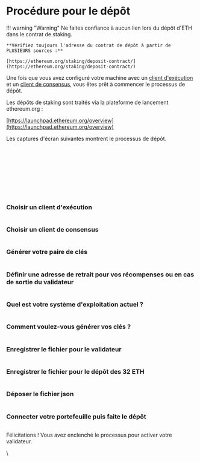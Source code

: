 # Procédure pour le dépôt

!!! warning "Warning"
    Ne faites confiance à aucun lien lors du dépôt d'ETH dans le contrat de staking.

    **Vérifiez toujours l'adresse du contrat de dépôt à partir de PLUSIEURS sources :**

    [https://ethereum.org/staking/deposit-contract/](https://ethereum.org/staking/deposit-contract/)


Une fois que vous avez configuré votre machine avec un [client d'exécution](../../validator-clients/execution-clients) et un [client de consensus](../../validator-clients/consensus-clients), vous êtes prêt à commencer le processus de dépôt.

Les dépôts de staking sont traités via la plateforme de lancement ethereum.org :

[https://launchpad.ethereum.org/overview](https://launchpad.ethereum.org/overview)

Les captures d'écran suivantes montrent le processus de dépôt.

<figure><img src="/assets/lang/french/01.png" alt=""><figcaption></figcaption></figure>

<figure><img src="/assets/lang/french/02.png" alt=""><figcaption></figcaption></figure>

<figure><img src="/assets/lang/french/03.png" alt=""><figcaption></figcaption></figure>

<figure><img src="/assets/lang/french/04.png" alt=""><figcaption></figcaption></figure>

<figure><img src="/assets/lang/french/05.png" alt=""><figcaption></figcaption></figure>

<figure><img src="/assets/lang/french/06.png" alt=""><figcaption></figcaption></figure>

<figure><img src="/assets/lang/french/07.png" alt=""><figcaption></figcaption></figure>

<figure><img src="/assets/lang/french/08.png" alt=""><figcaption></figcaption></figure>

<figure><img src="/assets/lang/french/09.png" alt=""><figcaption></figcaption></figure>

<figure><img src="/assets/lang/french/10.png" alt=""><figcaption></figcaption></figure>

### Choisir un client d'exécution

<figure><img src="/assets/lang/french/11.png" alt=""><figcaption></figcaption></figure>

### Choisir un client de consensus

<figure><img src="/assets/lang/french/12.png" alt=""><figcaption></figcaption></figure>



### Générer votre paire de clés

<figure><img src="/assets/lang/french/13.png" alt=""><figcaption></figcaption></figure>

### Définir une adresse de retrait pour vos récompenses ou en cas de sortie du validateur

<figure><img src="/assets/lang/french/14.png" alt=""><figcaption></figcaption></figure>

### Quel est votre système d'exploitation actuel ?

<figure><img src="/assets/lang/french/15.png" alt=""><figcaption></figcaption></figure>

### Comment voulez-vous générer vos clés ?

<figure><img src="/assets/lang/french/16.png" alt=""><figcaption></figcaption></figure>

### Enregistrer le fichier pour le validateur

<figure><img src="/assets/lang/french/17.png" alt=""><figcaption></figcaption></figure>

### Enregistrer le fichier pour le dépôt des 32 ETH

<figure><img src="/assets/lang/french/18.png" alt=""><figcaption></figcaption></figure>

### Déposer le fichier json

<figure><img src="/assets/lang/french/19.png" alt=""><figcaption></figcaption></figure>

### Connecter votre portefeuille puis faite le dépôt

<figure><img src="/assets/lang/french/21.png" alt=""><figcaption></figcaption></figure>

Félicitations ! Vous avez enclenché le processus pour activer votre validateur.

\
